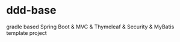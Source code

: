# ddd-base
gradle based Spring Boot &amp; MVC &amp; Thymeleaf &amp; Security &amp; MyBatis template project
